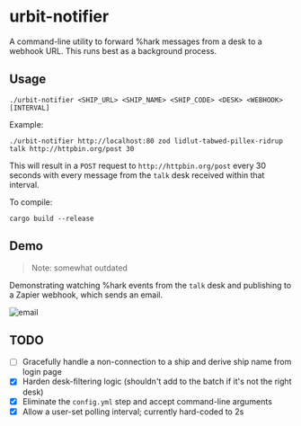 # urbit-notifier

A command-line utility to forward %hark messages from a desk to a webhook URL. This runs best as a background process.

## Usage

```
./urbit-notifier <SHIP_URL> <SHIP_NAME> <SHIP_CODE> <DESK> <WEBHOOK> [INTERVAL]
```

Example:

```
./urbit-notifier http://localhost:80 zod lidlut-tabwed-pillex-ridrup talk http://httpbin.org/post 30
```

This will result in a `POST` request to `http://httpbin.org/post` every 30 seconds with every message from the `talk` desk received within that interval.

To compile:

```
cargo build --release
```

## Demo

> Note: somewhat outdated

Demonstrating watching %hark events from the `talk` desk and publishing to a Zapier webhook, which sends an email.

![email](https://user-images.githubusercontent.com/748181/223562392-379439ed-53e6-42c8-a386-987b201559aa.gif)

## TODO

- [ ] Gracefully handle a non-connection to a ship and derive ship name from login page
- [x] Harden desk-filtering logic (shouldn't add to the batch if it's not the right desk)
- [x] Eliminate the `config.yml` step and accept command-line arguments
- [x] Allow a user-set polling interval; currently hard-coded to 2s

